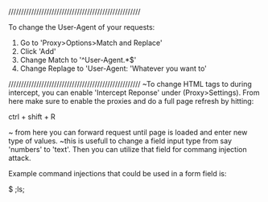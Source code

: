////////////////////////////////////////////////////

To change the User-Agent of your requests:
1. Go to 'Proxy>Options>Match and Replace'
2. Click 'Add'
3. Change Match to  '^User-Agent.*$' 
1. Change Replage to 'User-Agent: 'Whatever you want to'

////////////////////////////////////////////////////
~To change HTML tags to during intercept, you can enable 'Intercept Reponse' under (Proxy>Settings). From here make sure to enable the proxies and do a full page refresh by hitting:

ctrl + shift + R

~ from here you can forward request until page is loaded and enter new type of values.
~this is usefull to change a field input type from say 'numbers' to 'text'. Then you can utilize that field for commang injection attack.

Example command injections that could be used in a form field is:

$ ;ls;

